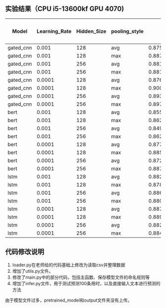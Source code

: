 ## 实验结果（CPU i5-13600kf  GPU 4070)

| Model     | Learning_Rate | Hidden_Size | pooling_style | acc                | time(预测100条结果) |
| --------- | ------------- | ----------- | ------------- | ------------------ | ------------------- |
| gated_cnn | 0.001         | 128         | avg           | 0.8757297748123436 | 0.04s               |
| gated_cnn | 0.001         | 128         | max           | 0.8871281623575201 | 0.05s               |
| gated_cnn | 0.001         | 256         | avg           | 0.8810119544064499 | 0.05s               |
| gated_cnn | 0.001         | 256         | max           | 0.8812899638587712 | 0.06s               |
| gated_cnn | 0.0001        | 128         | avg           | 0.8762857937169863 | 0.09s               |
| gated_cnn | 0.0001        | 128         | max           | 0.9004726160689464 | 0.04s               |
| gated_cnn | 0.0001        | 256         | avg           | 0.8932443703085905 | 0.04s               |
| gated_cnn | 0.0001        | 256         | max           | 0.8979705309980539 | 0.05s               |
| bert      | 0.001         | 128         | avg           | 0.8557130942452044 | 0.09s               |
| bert      | 0.001         | 128         | max           | 0.862107311648596  | 0.09s               |
| bert      | 0.001         | 256         | avg           | 0.8490408673894912 | 0.09s               |
| bert      | 0.001         | 256         | max           | 0.8623853211009175 | 0.09s               |
| bert      | 0.0001        | 128         | avg           | 0.8779538504309147 | 0.09s               |
| bert      | 0.0001        | 128         | max           | 0.8857381150959133 | 0.10s               |
| bert      | 0.0001        | 256         | avg           | 0.872393661384487  | 0.10s               |
| bert      | 0.0001        | 256         | max           | 0.8879621907144843 | 0.09s               |
| lstm      | 0.001         | 128         | avg           | 0.8821239922157353 | 0.08s               |
| lstm      | 0.001         | 128         | max           | 0.878231859883236  | 0.07s               |
| lstm      | 0.001         | 256         | avg           | 0.886294134000556  | 0.29s               |
| lstm      | 0.001         | 256         | max           | 0.8807339449541285 | 0.25s               |
| lstm      | 0.0001        | 128         | avg           | 0.8874061718098415 | 0.14s               |
| lstm      | 0.0001        | 128         | max           | 0.8890742285237698 | 0.12s               |
| lstm      | 0.0001        | 256         | avg           | 0.8824020016680567 | 0.33s               |
| lstm      | 0.0001        | 256         | max           | 0.8840700583819849 | 0.33s               |

## 代码修改说明

1. loader.py在老师给的代码基础上修改为读取csv并整理数据
2. 增加了utils.py文件。
3. 修改了main.py中的部分代码，包括主函数、保存模型文件的命名规则等
4. 增加了infer.py文件，用于测试预测100条用时，以及直接输入文本进行预测的方法

由于模型文件过多，pretrained_model和output文件夹没有上传。
